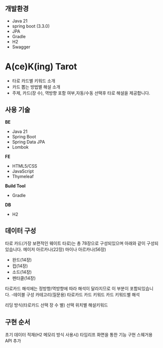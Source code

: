 ## 개발환경
- Java 21
- spring boot (3.3.0)
- JPA
- Gradle
- H2
- Swagger

# A(ce)K(ing) Tarot
- 타로 카드별 키워드 소개
- 카드 뽑는 방법별 해설 소개
- 주제, 카드(장 수), 역방향 포함 여부,자동/수동 선택후 타로 해설을 제공합니다.

## 사용 기술
<b>BE</b>
- Java 21
- Spring Boot
- Spring Data JPA
- Lombok

<b>FE</b>
- HTML5/CSS
- JavaScript
- Thymeleaf

<b>Build Tool</b>
- Gradle

<b>DB</b>
- H2

## 데이터 구성
타로 카드(가장 보편적인 웨이트 타로)는 총 78장으로 구성되있으며 아래와 같이 구성되있습니다.
메이저 아르카나(22장)
마이나 아르카나(56장)
- 완드(14장)
- 컵(14장)
- 소드(14장)
- 펜타클(14장)

타로카드 해석에는 정방향/역방향에 따라 해석이 달라지므로 이 부분이 포함되있습니다.
-테이블 구성
카테고리(질문용)
타로카드
    카드 키워드
        카드 키워드별 해석

리딩 방식(타로카드 선택 장 수 별)
  선택 위치별 해설키워드

## 구현 순서
초기 데이터 적재(H2 메모리 방식 사용시)
타임리프 화면을 통한 기능 구현
스웨거용 API 추가
